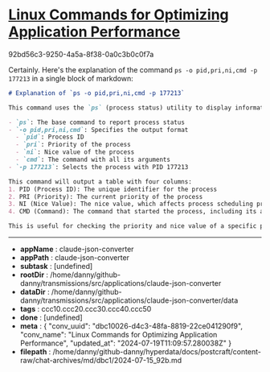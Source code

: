 # [Linux Commands for Optimizing Application Performance](https://claude.ai/chat/dbc10026-d4c3-48fa-8819-22ce041290f9)

92bd56c3-9250-4a5a-8f38-0a0c3b0c0f7a

 Certainly. Here's the explanation of the command `ps -o pid,pri,ni,cmd -p 177213` in a single block of markdown:

```markdown
# Explanation of `ps -o pid,pri,ni,cmd -p 177213`

This command uses the `ps` (process status) utility to display information about a specific process:

- `ps`: The base command to report process status
- `-o pid,pri,ni,cmd`: Specifies the output format
  - `pid`: Process ID
  - `pri`: Priority of the process
  - `ni`: Nice value of the process
  - `cmd`: The command with all its arguments
- `-p 177213`: Selects the process with PID 177213

This command will output a table with four columns:
1. PID (Process ID): The unique identifier for the process
2. PRI (Priority): The current priority of the process
3. NI (Nice Value): The nice value, which affects process scheduling priority
4. CMD (Command): The command that started the process, including its arguments

This is useful for checking the priority and nice value of a specific process, which can be helpful when optimizing system performance or troubleshooting issues related to process scheduling.
```

---

* **appName** : claude-json-converter
* **appPath** : claude-json-converter
* **subtask** : [undefined]
* **rootDir** : /home/danny/github-danny/transmissions/src/applications/claude-json-converter
* **dataDir** : /home/danny/github-danny/transmissions/src/applications/claude-json-converter/data
* **tags** : ccc10.ccc20.ccc30.ccc40.ccc50
* **done** : [undefined]
* **meta** : {
  "conv_uuid": "dbc10026-d4c3-48fa-8819-22ce041290f9",
  "conv_name": "Linux Commands for Optimizing Application Performance",
  "updated_at": "2024-07-19T11:09:57.280038Z"
}
* **filepath** : /home/danny/github-danny/hyperdata/docs/postcraft/content-raw/chat-archives/md/dbc1/2024-07-15_92b.md
